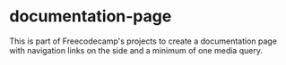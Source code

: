# documentation-page

This is part of Freecodecamp's projects to create a documentation page with navigation links on the side and a minimum of one media query. 
